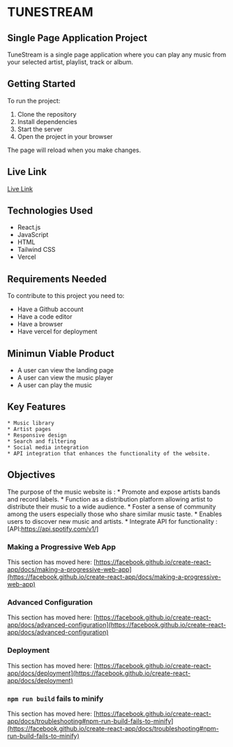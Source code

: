 # TUNESTREAM

## Single Page Application Project

TuneStream is a single page application where you can play any music from your selected artist, playlist, track or album.

## Getting Started
To run the project:
1. Clone the repository
2. Install dependencies
3. Start the server
4. Open the project in your browser

The page will reload when you make changes.


## Live Link

[Live Link](tune-stream-delta.vercel.app)

## Technologies Used
* React.js
* JavaScript
* HTML
* Tailwind CSS
* Vercel

## Requirements Needed
To contribute to this project you need to:
* Have a Github account
* Have a code editor
* Have a browser
* Have vercel for deployment

## Minimun Viable Product
* A user can view the landing page
* A user can view the music player
* A user can play the music


## Key Features
    * Music library
    * Artist pages
    * Responsive design
    * Search and filtering
    * Social media integration
    * API integration that enhances the functionality of the website.


## Objectives

The purpose of the music website is :
    * Promote and expose artists bands and record labels.
    * Function as a distribution platform allowing artist to distribute their music to a wide audience.
    * Foster a sense of community among the users especially those who share similar music taste.
    * Enables users to discover new music and artists.
    * Integrate API for functionality : [API:https://api.spotify.com/v1/] 


### Making a Progressive Web App

This section has moved here: [https://facebook.github.io/create-react-app/docs/making-a-progressive-web-app](https://facebook.github.io/create-react-app/docs/making-a-progressive-web-app)

### Advanced Configuration

This section has moved here: [https://facebook.github.io/create-react-app/docs/advanced-configuration](https://facebook.github.io/create-react-app/docs/advanced-configuration)

### Deployment

This section has moved here: [https://facebook.github.io/create-react-app/docs/deployment](https://facebook.github.io/create-react-app/docs/deployment)

### `npm run build` fails to minify

This section has moved here: [https://facebook.github.io/create-react-app/docs/troubleshooting#npm-run-build-fails-to-minify](https://facebook.github.io/create-react-app/docs/troubleshooting#npm-run-build-fails-to-minify)
